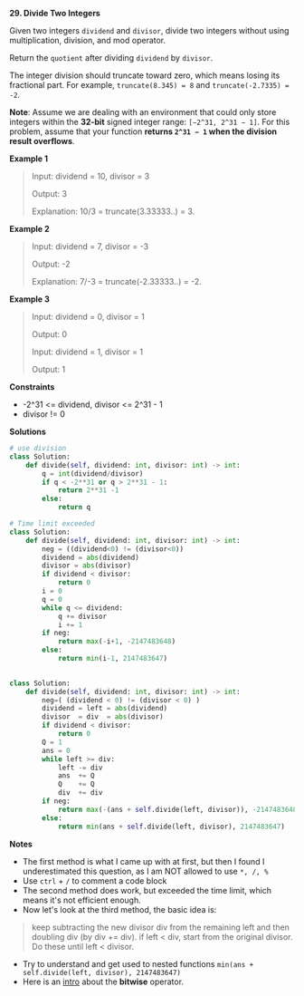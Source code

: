 **29. Divide Two Integers**

Given two integers `dividend` and `divisor`, divide two integers without using multiplication, division, and mod operator.

Return the `quotient` after dividing `dividend` by `divisor`.

The integer division should truncate toward zero, which means losing its fractional part. For example, `truncate(8.345) = 8` and `truncate(-2.7335) = -2`.

**Note**: Assume we are dealing with an environment that could only store integers within the **32-bit** signed integer range: `[−2^31, 2^31 − 1]`. For this problem, assume that your function **returns `2^31 − 1` when the division result overflows**.

**Example 1**

> Input: dividend = 10, divisor = 3 
> 
> Output: 3
> 
> Explanation: 10/3 = truncate(3.33333..) = 3.

**Example 2**

> Input: dividend = 7, divisor = -3
> 
> Output: -2
> 
> Explanation: 7/-3 = truncate(-2.33333..) = -2.

**Example 3**

> Input: dividend = 0, divisor = 1
> 
> Output: 0
> 
> Input: dividend = 1, divisor = 1
> 
> Output: 1

**Constraints**

- -2^31 <= dividend, divisor <= 2^31 - 1
- divisor != 0

**Solutions**

```python
# use division
class Solution:
    def divide(self, dividend: int, divisor: int) -> int:
        q = int(dividend/divisor)
        if q < -2**31 or q > 2**31 - 1:
            return 2**31 -1
        else:
            return q
```

```python
# Time limit exceeded
class Solution:
    def divide(self, dividend: int, divisor: int) -> int:
        neg = ((dividend<0) != (divisor<0))
        dividend = abs(dividend)
        divisor = abs(divisor)        
        if dividend < divisor:
            return 0
        i = 0
        q = 0
        while q <= dividend:
            q += divisor
            i += 1
        if neg:
            return max(-i+1, -2147483648)
        else:
            return min(i-1, 2147483647)
    
```

```python
class Solution:
    def divide(self, dividend: int, divisor: int) -> int:
        neg=( (dividend < 0) != (divisor < 0) )
        dividend = left = abs(dividend)
        divisor  = div  = abs(divisor)       
        if dividend < divisor:
            return 0
        Q = 1
        ans = 0
        while left >= div:
            left -= div
            ans  += Q
            Q    += Q
            div  += div
        if neg:
            return max(-(ans + self.divide(left, divisor)), -2147483648)
        else:
            return min(ans + self.divide(left, divisor), 2147483647) 
```


**Notes**

- The first method is what I came up with at first, but then I found I underestimated this question, as I am NOT allowed to use `*, /, %`
- Use `ctrl` + `/` to comment a code block
- The second method does work, but exceeded the time limit, which means it's not efficient enough.
- Now let's look at the third method, the basic idea is: 
> keep subtracting the new divisor div from the remaining left and then doubling div (by div += div). if left < div, start from the original divisor. Do these until left < divisor.
- Try to understand and get used to nested functions `min(ans + self.divide(left, divisor), 2147483647)`
- Here is an [intro](https://wiki.python.org/moin/BitwiseOperators) about the **bitwise** operator.

